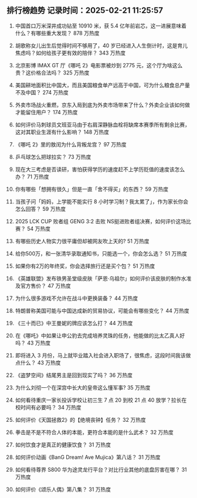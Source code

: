 
## 排行榜趋势 记录时间：2025-02-21 11:25:57
  
  1. 中国首口万米深井成功钻至 10910 米，获 5.4 亿年前岩芯，这一进展意味着什么？有哪些重大发现？ 878 万热度
    
  2. 胡歌称女儿出生后觉得时间不够用了，40 岁已经进入人生倒计时，这是育儿焦虑吗？如何给孩子更有效的陪伴？ 343 万热度
    
  3. 北京影博 IMAX GT 厅《哪吒 2》电影票被炒到 2775 元，这个厅为啥这么贵？这价格合法吗？ 325 万热度
    
  4. 美国耕地面积比中国大，而且美国粮食单产远高于中国，可为什么粮食总产量不及中国？ 274 万热度
    
  5. 外卖市场战火重燃，京东入局到底为外卖市场带来了什么？外卖企业该如何做才能留住用户？ 174 万热度
    
  6. 如何评价马刺球员文班亚马由于右肩深静脉血栓将缺席本赛季所有剩余比赛，这对其职业生涯有什么影响？ 148 万热度
    
  7. 《哪吒 2》里的敖闰为什么背叛龙宫？ 97 万热度
    
  8. 乒乓球怎么把球拉实？ 73 万热度
    
  9. 现在大三考虑是否读研，害怕获得学历的速度赶不上学历贬值的速度该怎么办？ 71 万热度
    
  10. 你有哪些「想拥有很久」但是一直「舍不得买」的东西？ 59 万热度
    
  11. 当孩子问「妈妈，上学能不能实行 8 小时学习制？我太累了」，作为家长你会怎么回答？ 59 万热度
    
  12. 2025 LCK CUP 败者组 GENG 3:2 击败 NS挺进败者组决赛，如何评价这场比赛？ 54 万热度
    
  13. 有哪些历史人物实力很平庸但却被网友吹上天的? 51 万热度
    
  14. 给你500万，和一张清华录取通知书，只能选一个，你会怎么选？ 51 万热度
    
  15. 如果你有2万的年终奖，你会选择旅行还是买个包？ 51 万热度
    
  16. 《英雄联盟》发布铁男圣堂级皮肤「萨恩·乌祖尔」如何评价该皮肤的制作水准及官方售价？ 47 万热度
    
  17. 为什么很多游戏不允许在战斗中更换装备？ 44 万热度
    
  18. 特朗普称美国可能与中国达成新的贸易协议，可能会有哪些变化？ 44 万热度
    
  19. 《三十而已》中王曼妮的牌应该怎么打？ 44 万热度
    
  20. 在《哪吒》中如果让申公豹去完成培养灵珠的任务，他能做的比太乙真人好吗？ 43 万热度
    
  21. 即将进入 3 月份，马上就毕业踏入社会进入职场了，很焦虑，这段时间我该做点什么？ 43 万热度
    
  22. 《盗梦空间》结尾男主是回到现实了吗？ 36 万热度
    
  23. 为什么刘彻一个在深宫中长大的皇帝这么懂军事? 35 万热度
    
  24. 如何看待重庆一家长投诉学校让初三生 7 点 20 到校 21 点 40 放学？拉长在校时间有必要吗？ 34 万热度
    
  25. 如何评价《天国拯救2》的【绝境丧钟】任务？ 32 万热度
    
  26. 拳击是不是不符合人体的本能，更符合本能的是什么武术？ 32 万热度
    
  27. 如何饮食才是真正的健康饮食？ 31 万热度
    
  28. 如何评价动画《BanG Dream! Ave Mujica》第八话？ 31 万热度
    
  29. 如何看待尊界 S800 华为途灵龙行平台？对比行业其他的底盘厉害在哪？ 31 万热度
    
  30. 如何评价《颂乐人偶》第八集？ 31 万热度
    